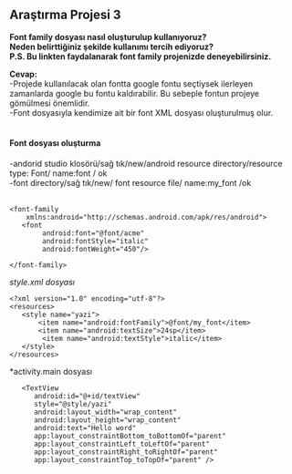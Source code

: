 ## Araştırma Projesi 3 <br>

**Font family dosyası nasıl oluşturulup kullanıyoruz?** <br> 
**Neden belirttiğiniz şekilde kullanımı tercih ediyoruz?** <br> 
**P.S. Bu linkten faydalanarak font family projenizde deneyebilirsiniz.** <br> 
 
**Cevap:** <br>
-Projede kullanılacak olan fontta google fontu seçtiysek ilerleyen zamanlarda google bu fontu kaldırabilir. Bu sebeple fontun projeye gömülmesi önemlidir.<br>
-Font dosyasıyla kendimize ait bir font XML dosyası oluşturulmuş olur.<br> <br>
#### Font dosyası oluşturma <br>
-andorid studio klosörü/sağ tık/new/android resource directory/resource type: Font/ name:font / ok <br>
-font directory/sağ tık/new/ font resource file/ name:my_font /ok <br> <br>

```
<font-family
    xmlns:android="http://schemas.android.com/apk/res/android">
   <font
        android:font="@font/acme"
        android:fontStyle="italic"
        android:fontWeight="450"/>

</font-family>
 ```
*style.xml dosyası*  <br>
 ```
 <?xml version="1.0" encoding="utf-8"?>
<resources>
    <style name="yazi">
        <item name="android:fontFamily">@font/my_font</item>
        <item name="android:textSize">24sp</item>
         <item name="android:textStyle">italic</item>
    </style>
 </resources>
 ```
 *activity.main dosyası <br>
  ```
     <TextView
        android:id="@+id/textView"
        style="@style/yazi"
        android:layout_width="wrap_content"
        android:layout_height="wrap_content"
        android:text="Hello word"
        app:layout_constraintBottom_toBottomOf="parent"
        app:layout_constraintLeft_toLeftOf="parent"
        app:layout_constraintRight_toRightOf="parent"
        app:layout_constraintTop_toTopOf="parent" />
 ```

